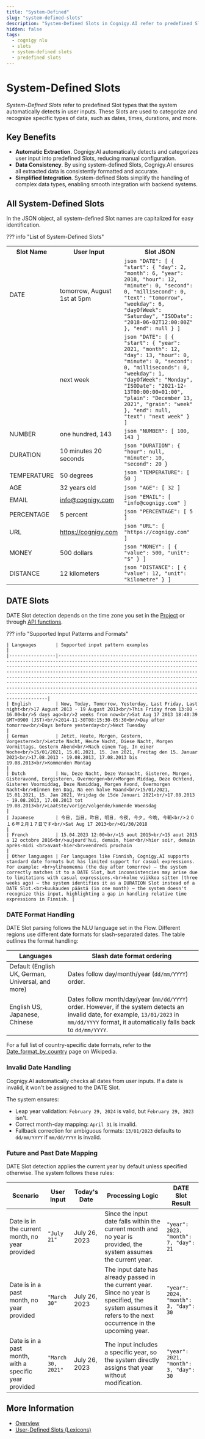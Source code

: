 ```yaml
---
title: "System-Defined"
slug: "system-defined-slots"
description: "System-Defined Slots in Cognigy.AI refer to predefined Slot types that the system automatically detects in user input. These slots are used to categorize and capture specific types of data, such as dates, times, durations, or locations. In the JSON object, all system-defined Slot tags are capitalized for easy identification."
hidden: false
tags:
  - cognigy nlu
  - slots
  - system-defined slots
  - predefined slots
---
```


# System-Defined Slots

_System-Defined Slots_ refer to predefined Slot types that the system automatically detects in user inputs. 
These Slots are used to categorize and recognize specific types of data, such as dates, times, durations, and more. 

## Key Benefits

- **Automatic Extraction**. Cognigy.AI automatically detects and categorizes user input into predefined Slots, reducing manual configuration.
- **Data Consistency**. By using system-defined Slots, Cognigy.AI ensures all extracted data is consistently formatted and accurate.
- **Simplified Integration**. System-defined Slots simplify the handling of complex data types, enabling smooth integration with backend systems.

## All System-Defined Slots

In the JSON object, all system-defined Slot names are capitalized for easy identification.

??? info "List of System-Defined Slots"
    <table>
        <tr>
            <th>Slot Name</th><th>User Input</th><th>Slot JSON</th>
        </tr>
        <tr>
            <td>DATE</td><td>tomorrow, August 1st at 5pm</td><td>
    ```json
    "DATE": [
            {
            "start": {
                "day": 2,
                "month": 6,
                "year": 2018,
                "hour": 12,
                "minute": 0,
                "second": 0,
                "millisecond": 0,
                "text": "tomorrow",
                "weekday": 6,
                "dayOfWeek": "Saturday",
                "ISODate": "2018-06-02T12:00:00Z"
            },
            "end": null
            }
        ]
    ```
            </td>
        </tr>
        <tr>
            <td></td><td>next week</td><td>
    ```json
    "DATE": [
            {
            "start": {
              "year": 2021,
              "month": 12,
              "day": 13,
              "hour": 0,
              "minute": 0,
              "second": 0,
              "milliseconds": 0,
              "weekday": 1,
              "dayOfWeek": "Monday",
              "ISODate": "2021-12-13T00:00:00+01:00",
              "plain": "December 13, 2021",
              "grain": "week"
            },
            "end": null,
            "text": "next week"
            }
        ]
    ```
            </td>
        </tr>
        <tr>
            <td>NUMBER</td><td>one hundred, 143</td><td>
    ```json
    "NUMBER": [
          100,
          143
        ]
    ```
            </td>
        </tr>
        <tr>
            <td>DURATION</td><td>10 minutes 20 seconds</td><td>
    ```json
    "DURATION": {
          "hour": null,
          "minute": 10,
          "second": 20
        }
    ```
            </td>
        </tr>
        <tr>
            <td>TEMPERATURE</td><td>50 degrees</td><td>
    ```json
    "TEMPERATURE": [
          50
        ]
    ```
            </td>
        </tr>
        <tr>
            <td>AGE</td><td>32 years old</td><td>
    ```json
    "AGE": [
          32
        ]
    ```
            </td>
        </tr>
        <tr>
            <td>EMAIL</td><td>info@cognigy.com</td><td>
    ```json
    "EMAIL": [
          "info@cognigy.com"
        ]
    ```
            </td>
        </tr>
        <tr>
            <td>PERCENTAGE</td><td>5 percent </td><td>
    ```json
    "PERCENTAGE": [
          5
        ]
    ```
            </td>
        </tr>
        <tr>
            <td>URL</td><td><a href=https://cognigy.com>https://cognigy.com</a></td><td>
    ```json
    "URL": [
          "https://cognigy.com"
        ]
    ```
            </td>
        </tr>
        <tr>
            <td>MONEY</td><td>500 dollars</td><td>
    ```json
    "MONEY": [
            {
            "value": 500,
            "unit": "$"
            }
        ]
    ```
            </td>
        </tr>
        <tr>
            <td>DISTANCE</td><td>12 kilometers</td><td>
    ```json
    "DISTANCE": [
            {
            "value": 12,
            "unit": "kilometre"
            }
        ]
    ```
            </td>
        </tr>
    </table>

## DATE Slots

DATE Slot detection depends on the time zone you set in the [Project](../../../administer/access/project-settings.md) or through [API functions](../../../build/node-reference/basic/code/actions.md).

??? info "Supported Input Patterns and Formats"

    | Languages       | Supported input pattern examples                                                                                                                                                                                                                                                                                                                                                                                                                                                                                                                                           |
    |-----------------|----------------------------------------------------------------------------------------------------------------------------------------------------------------------------------------------------------------------------------------------------------------------------------------------------------------------------------------------------------------------------------------------------------------------------------------------------------------------------------------------------------------------------------------------------------------------------|
    | English         | Now, Today, Tomorrow, Yesterday, Last Friday, Last night<br/>17 August 2013 - 19 August 2013<br/>This Friday from 13:00 - 16.00<br/>5 days ago<br/>2 weeks from now<br/>Sat Aug 17 2013 18:40:39 GMT+0900 (JST)<br/>2014-11-30T08:15:30-05:30<br/>Day after tomorrow<br/>Days before yesterday<br/>Next Tuesday                                                                                                                                                                                                                                                            |
    | German          | Jetzt, Heute, Morgen, Gestern, Vorgestern<br/>Letzte Nacht, Heute Nacht, Diese Nacht, Morgen Vormittags, Gestern Abend<br/>Nach einem Tag, In einer Woche<br/>15/01/2021, 15.01.2021, 15. Jan 2021, Freitag den 15. Januar 2021<br/>17.08.2013 - 19.08.2013, 17.08.2013 bis 19.08.2013<br/>Kommenden Montag                                                                                                                                                                                                                                                                |
    | Dutch           | Nu, Deze Nacht, Deze Vannacht, Gisteren, Morgen, Gisteravond, Eergisteren, Overmorgen<br/>Morgen Middag, Deze Ochtend, Gisteren Voormiddag, Deze Namiddag, Morgen Avond, Overmorgen Nacht<br/>Binnen Een Dag, Na een halve Maand<br/>15/01/2021, 15.01.2021, 15. Jan 2021, Vrijdag de 15de Januari 2021<br/>17.08.2013 - 19.08.2013, 17.08.2013 tot 19.08.2013<br/>Laatste/vorige/volgende/komende Woensdag                                                                                                                                                                |
    | Japanese        | 今日, 当日, 昨日, 明日, 今夜, 今夕, 今晩, 今朝<br/>２０１６年２月１７日です<br/>Sat Aug 17 2013<br/>01/30/2018                                                                                                                                                                                                                                                                                                                                                                                                                                                                                         |
    | French          | 15.04.2023 12:00<br/>15 aout 2015<br/>15 aout 2015 a 12 octobre 2016<br/>aujourd'hui, demain, hier<br/>hier soir, demain après-midi <br>avant-hier<br>vendredi prochain                                                                                                                                                                                                                                                                                                                                                                                                    |
    | Other languages | For languages like Finnish, Cognigy.AI supports standard date formats but has limited support for casual expressions. For example: <br>ylihuomenna (the day after tomorrow) — the system correctly matches it to a DATE Slot, but inconsistencies may arise due to limitations with casual expressions.<br>kolme viikkoa sitten (three weeks ago) — the system identifies it as a DURATION Slot instead of a DATE Slot.<br>kuukauden päästä (in one month) — the system doesn't recognize this input, highlighting a gap in handling relative time expressions in Finnish. |

### DATE Format Handling

DATE Slot parsing follows the NLU language set in the Flow. 
Different regions use different date formats for slash-separated dates. 
The table outlines the format handling:

| Languages                                         | Slash date format ordering                                                                                                                                                                       |
|---------------------------------------------------|--------------------------------------------------------------------------------------------------------------------------------------------------------------------------------------------------|
| Default (English UK, German, Universal, and more) | Dates follow day/month/year (`dd/mm/YYYY`) order.                                                                                                                                                |
| English US, Japanese, Chinese                     | Dates follow month/day/year (`mm/dd/YYYY`) order. However, if the system detects an invalid date, for example, `13/01/2023` in `mm/dd/YYYY` format, it automatically falls back to `dd/mm/YYYY`. |

For a full list of country-specific date formats, refer to the [Date_format_by_country](https://en.wikipedia.org/wiki/Date_format_by_country) page on Wikipedia.

### Invalid Date Handling

Cognigy.AI automatically checks all dates from user inputs.
If a date is invalid, it won't be assigned to the DATE Slot.

The system ensures:

- Leap year validation: `February 29, 2024` is valid, but `February 29, 2023` isn't.
- Correct month-day mapping: `April 31` is invalid.
- Fallback correction for ambiguous formats: `13/01/2023` defaults to `dd/mm/YYYY` if `mm/dd/YYYY` is invalid.

### Future and Past Date Mapping

DATE Slot detection applies the current year by default unless specified otherwise. The system follows these rules:

| **Scenario**                                           | **User Input**     | **Today's Date** | **Processing Logic**                                                                                                                                         | DATE Slot Result                      |
|--------------------------------------------------------|--------------------|------------------|--------------------------------------------------------------------------------------------------------------------------------------------------------------|---------------------------------------|
| Date is in the current month, no year provided         | `"July 21"`        | July 26, 2023    | Since the input date falls within the current month and no year is provided, the system assumes the current year.                                            | `"year": 2023, "month": 7, "day": 21` |
| Date is in a past month, no year provided              | `"March 30"`       | July 26, 2023    | The input date has already passed in the current year. Since no year is specified, the system assumes it refers to the next occurrence in the upcoming year. | `"year": 2024, "month": 3, "day": 30` |
| Date is in a past month, with a specific year provided | `"March 30, 2021"` | July 26, 2023    | The input includes a specific year, so the system directly assigns that year without modification.                                                           | `"year": 2021, "month": 3, "day": 30` |

## More Information

- [Overview](overview.md)
- [User-Defined Slots (Lexicons)](user-defined/lexicon.md)